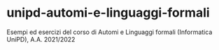 # unipd-automi-e-linguaggi-formali
Esempi ed esercizi del corso di Automi e Linguaggi formali (Informatica UniPD), A.A. 2021/2022
